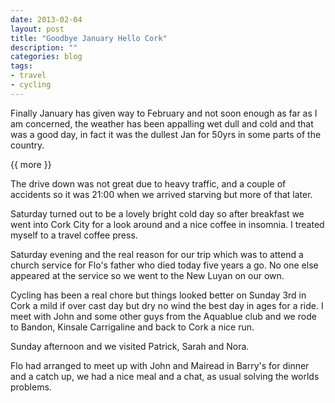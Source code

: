 ```yaml
---
date: 2013-02-04
layout: post
title: "Goodbye January Hello Cork"
description: ""
categories: blog  
tags:
- travel
- cycling 
---
```

 
   
Finally January has given way to February and not soon enough as far as I am concerned, the weather has been appalling wet dull and cold and that was a good day, in fact it was the dullest Jan for 50yrs in some parts of the country.

{{ more }} 

The drive down was not great due to heavy traffic, and a couple of accidents so it was 21:00 when we arrived starving but more of that later.

Saturday turned out to be a lovely bright cold day so after breakfast we went into Cork City for a look around and a nice coffee in insomnia. I treated myself to a travel coffee press.

Saturday evening and the real reason for our trip which was to attend a church service for Flo's father who died today five years a go. No one else appeared at the service so we went to the New Luyan on our own.

Cycling has been a real chore but things looked better on Sunday 3rd in Cork a mild if over cast day but dry no wind the best day in ages for a ride. I meet with John and some other guys from the Aquablue club and we rode to Bandon, Kinsale Carrigaline and back to Cork a nice run.

Sunday afternoon and we visited Patrick, Sarah and Nora.

Flo had arranged to meet up with John and Mairead in Barry's for dinner and a catch up, we had a nice meal and a chat, as usual solving the worlds problems.


